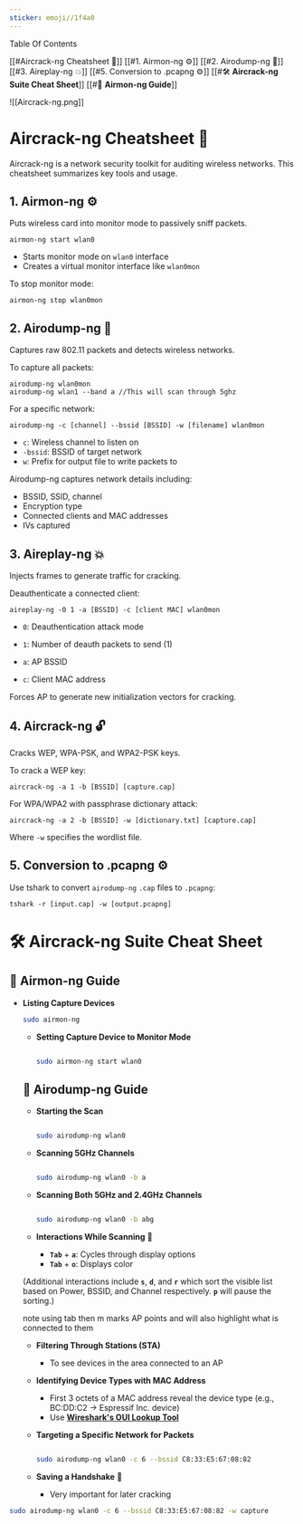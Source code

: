 ```yaml
---
sticker: emoji//1f4a0
---
```

Table Of Contents

[[#Aircrack-ng Cheatsheet 🚀]]
	[[#1. Airmon-ng ⚙️]]
	[[#2. Airodump-ng 📡]]
	[[#3. Aireplay-ng 💥]]
	[[#5. Conversion to .pcapng ⚙️]]
[[#🛠️ **Aircrack-ng Suite Cheat Sheet**]]
	[[#📡 **Airmon-ng Guide**]]





![[Aircrack-ng.png]]


# Aircrack-ng Cheatsheet 🚀

Aircrack-ng is a network security toolkit for auditing wireless networks. This cheatsheet summarizes key tools and usage.

## 1. Airmon-ng ⚙️

Puts wireless card into monitor mode to passively sniff packets.

```
airmon-ng start wlan0

```

- Starts monitor mode on `wlan0` interface
- Creates a virtual monitor interface like `wlan0mon`

To stop monitor mode:

```
airmon-ng stop wlan0mon
```

## 2. Airodump-ng 📡

Captures raw 802.11 packets and detects wireless networks.

To capture all packets:

```
airodump-ng wlan0mon
airodump-ng wlan1 --band a //This will scan through 5ghz
```

For a specific network:

```
airodump-ng -c [channel] --bssid [BSSID] -w [filename] wlan0mon

```

- `c`: Wireless channel to listen on
- `-bssid`: BSSID of target network
- `w`: Prefix for output file to write packets to

Airodump-ng captures network details including:

- BSSID, SSID, channel
- Encryption type
- Connected clients and MAC addresses
- IVs captured

## 3. Aireplay-ng 💥

Injects frames to generate traffic for cracking.

Deauthenticate a connected client:

```
aireplay-ng -0 1 -a [BSSID] -c [client MAC] wlan0mon

```

- `0`: Deauthentication attack mode
    
- `1`: Number of deauth packets to send (1)
    
- `a`: AP BSSID
    
- `c`: Client MAC address
    

Forces AP to generate new initialization vectors for cracking.

## 4. Aircrack-ng 🔓

Cracks WEP, WPA-PSK, and WPA2-PSK keys.

To crack a WEP key:

```
aircrack-ng -a 1 -b [BSSID] [capture.cap]

```

For WPA/WPA2 with passphrase dictionary attack:

```
aircrack-ng -a 2 -b [BSSID] -w [dictionary.txt] [capture.cap]

```

Where `-w` specifies the wordlist file.

## 5. Conversion to .pcapng ⚙️

Use tshark to convert `airodump-ng` `.cap` files to `.pcapng`:

```
tshark -r [input.cap] -w [output.pcapng]

```

# 🛠️ **Aircrack-ng Suite Cheat Sheet**

## 📡 **Airmon-ng Guide**

- **Listing Capture Devices**
    
    ```bash
    sudo airmon-ng
    ```
    
    - **Setting Capture Device to Monitor Mode**
        
        ```bash
        
        sudo airmon-ng start wlan0
        ```
        
    
    ## **📡 Airodump-ng Guide**
    
    - **Starting the Scan**
        
        ```bash
        
        sudo airodump-ng wlan0
        ```
        
    - **Scanning 5GHz Channels**
        
        ```bash
        
        sudo airodump-ng wlan0 -b a
        ```
        
    - **Scanning Both 5GHz and 2.4GHz Channels**
        
        ```bash
        
        sudo airodump-ng wlan0 -b abg
        ```
        
    - **Interactions While Scanning** 🔄
        
        - **`Tab`** + **`a`**: Cycles through display options
        - **`Tab`** + **`o`**: Displays color
    
    (Additional interactions include **`s`**, **`d`**, and **`r`** which sort the visible list based on Power, BSSID, and Channel respectively. **`p`** will pause the sorting.)
    
    note using tab then m marks AP points and will also highlight what is connected to them
    
    - **Filtering Through Stations (STA)**
        
        - To see devices in the area connected to an AP
    - **Identifying Device Types with MAC Address**
        
        - First 3 octets of a MAC address reveal the device type (e.g., BC:DD:C2 → Espressif Inc. device)
        - Use **[Wireshark's OUI Lookup Tool](https://www.wireshark.org/tools/oui-lookup.html)**
    - **Targeting a Specific Network for Packets**
        
        ```bash
        
        sudo airodump-ng wlan0 -c 6 --bssid C8:33:E5:67:08:82
        ```
        
    - **Saving a Handshake** 🤝
        
        - Very important for later cracking
```bash
sudo airodump-ng wlan0 -c 6 --bssid C8:33:E5:67:08:82 -w capture
```